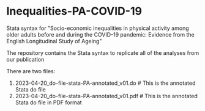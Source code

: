 # Inequalities-PA-COVID-19
Stata syntax for "Socio-economic inequalities in physical activity among older adults before and during the COVID-19 pandemic: Evidence from the English Longitudinal Study of Ageing"

The repository contains the Stata syntax to replicate all of the analyses from our publication

There are two files:

1. 2023-04-20_do-file-stata-PA-annotated_v01.do # This is the annotated Stata do file
2. 2023-04-20_do-file-stata-PA-annotated_v01.pdf # This is the annotated Stata do file in PDF format

